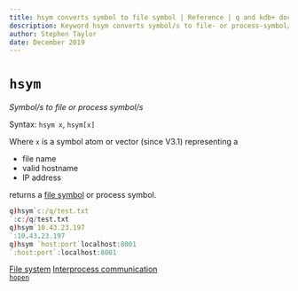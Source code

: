 ```yaml
---
title: hsym converts symbol to file symbol | Reference | q and kdb+ documentation
description: Keyword hsym converts symbol/s to file- or process-symbol/s
author: Stephen Taylor
date: December 2019
---
```

# `hsym`



_Symbol/s to file or process symbol/s_

Syntax: `hsym x`, `hsym[x]`

Where `x` is a symbol atom or vector (since V3.1) representing a

-   file name
-   valid hostname
-   IP address

returns a [file symbol](../basics/glossary.md#file-symbol) or process symbol.

```q
q)hsym`c:/q/test.txt
`:c:/q/test.txt
q)hsym`10.43.23.197
`:10.43.23.197
q)hsym `host:port`localhost:8001
`:host:port`:localhost:8001
```

<i class="fas fa-book-open"></i>
[File system](../basics/files.md)
[Interprocess communication](../basics/ipc.md)
<br>
<i class="fas fa-book"></i>
[`hopen`](hopen.md)